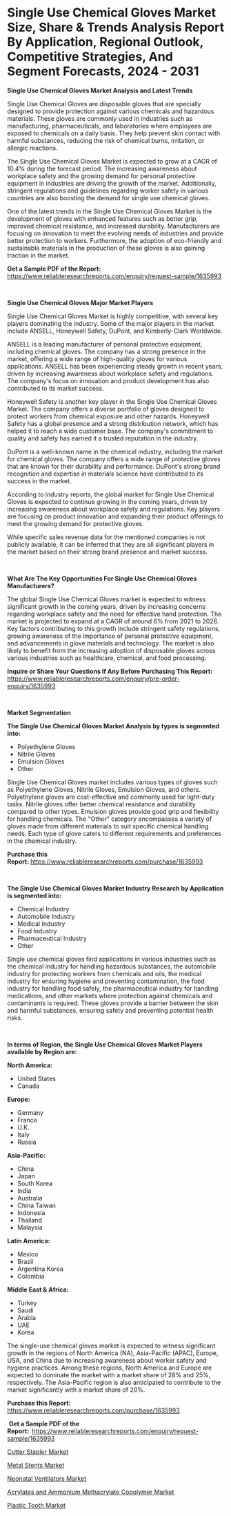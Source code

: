 <p><h1>Single Use Chemical Gloves Market Size, Share & Trends Analysis Report By Application, Regional Outlook, Competitive Strategies, And Segment Forecasts, 2024 - 2031</h1></p><p><strong>Single Use Chemical Gloves Market Analysis and Latest Trends</strong></p>
<p><p>Single Use Chemical Gloves are disposable gloves that are specially designed to provide protection against various chemicals and hazardous materials. These gloves are commonly used in industries such as manufacturing, pharmaceuticals, and laboratories where employees are exposed to chemicals on a daily basis. They help prevent skin contact with harmful substances, reducing the risk of chemical burns, irritation, or allergic reactions.</p><p>The Single Use Chemical Gloves Market is expected to grow at a CAGR of 10.4% during the forecast period. The increasing awareness about workplace safety and the growing demand for personal protective equipment in industries are driving the growth of the market. Additionally, stringent regulations and guidelines regarding worker safety in various countries are also boosting the demand for single use chemical gloves.</p><p>One of the latest trends in the Single Use Chemical Gloves Market is the development of gloves with enhanced features such as better grip, improved chemical resistance, and increased durability. Manufacturers are focusing on innovation to meet the evolving needs of industries and provide better protection to workers. Furthermore, the adoption of eco-friendly and sustainable materials in the production of these gloves is also gaining traction in the market.</p></p>
<p><strong>Get a Sample PDF of the Report:&nbsp;</strong> <a href="https://www.reliableresearchreports.com/enquiry/request-sample/1635993">https://www.reliableresearchreports.com/enquiry/request-sample/1635993</a></p>
<p>&nbsp;</p>
<p><strong>Single Use Chemical Gloves Major Market Players</strong></p>
<p><p>Single Use Chemical Gloves Market is highly competitive, with several key players dominating the industry. Some of the major players in the market include ANSELL, Honeywell Safety, DuPont, and Kimberly-Clark Worldwide. </p><p>ANSELL is a leading manufacturer of personal protective equipment, including chemical gloves. The company has a strong presence in the market, offering a wide range of high-quality gloves for various applications. ANSELL has been experiencing steady growth in recent years, driven by increasing awareness about workplace safety and regulations. The company's focus on innovation and product development has also contributed to its market success.</p><p>Honeywell Safety is another key player in the Single Use Chemical Gloves Market. The company offers a diverse portfolio of gloves designed to protect workers from chemical exposure and other hazards. Honeywell Safety has a global presence and a strong distribution network, which has helped it to reach a wide customer base. The company's commitment to quality and safety has earned it a trusted reputation in the industry.</p><p>DuPont is a well-known name in the chemical industry, including the market for chemical gloves. The company offers a wide range of protective gloves that are known for their durability and performance. DuPont's strong brand recognition and expertise in materials science have contributed to its success in the market.</p><p>According to industry reports, the global market for Single Use Chemical Gloves is expected to continue growing in the coming years, driven by increasing awareness about workplace safety and regulations. Key players are focusing on product innovation and expanding their product offerings to meet the growing demand for protective gloves.</p><p>While specific sales revenue data for the mentioned companies is not publicly available, it can be inferred that they are all significant players in the market based on their strong brand presence and market success.</p></p>
<p>&nbsp;</p>
<p><strong>What Are The Key Opportunities For Single Use Chemical Gloves Manufacturers?</strong></p>
<p><p>The global Single Use Chemical Gloves market is expected to witness significant growth in the coming years, driven by increasing concerns regarding workplace safety and the need for effective hand protection. The market is projected to expand at a CAGR of around 6% from 2021 to 2026. Key factors contributing to this growth include stringent safety regulations, growing awareness of the importance of personal protective equipment, and advancements in glove materials and technology. The market is also likely to benefit from the increasing adoption of disposable gloves across various industries such as healthcare, chemical, and food processing.</p></p>
<p><strong>Inquire or Share Your Questions If Any Before Purchasing This Report:</strong> <a href="https://www.reliableresearchreports.com/enquiry/pre-order-enquiry/1635993">https://www.reliableresearchreports.com/enquiry/pre-order-enquiry/1635993</a></p>
<p>&nbsp;</p>
<p><strong>Market Segmentation</strong></p>
<p><strong>The Single Use Chemical Gloves Market Analysis by types is segmented into:</strong></p>
<p><ul><li>Polyethylene Gloves</li><li>Nitrile Gloves</li><li>Emulsion Gloves</li><li>Other</li></ul></p>
<p><p>Single Use Chemical Gloves market includes various types of gloves such as Polyethylene Gloves, Nitrile Gloves, Emulsion Gloves, and others. Polyethylene gloves are cost-effective and commonly used for light-duty tasks. Nitrile gloves offer better chemical resistance and durability compared to other types. Emulsion gloves provide good grip and flexibility for handling chemicals. The "Other" category encompasses a variety of gloves made from different materials to suit specific chemical handling needs. Each type of glove caters to different requirements and preferences in the chemical industry.</p></p>
<p><strong>Purchase this Report:&nbsp;</strong><a href="https://www.reliableresearchreports.com/purchase/1635993">https://www.reliableresearchreports.com/purchase/1635993</a></p>
<p>&nbsp;</p>
<p><strong>The Single Use Chemical Gloves Market Industry Research by Application is segmented into:</strong></p>
<p><ul><li>Chemical Industry</li><li>Automobile Industry</li><li>Medical Industry</li><li>Food Industry</li><li>Pharmaceutical Industry</li><li>Other</li></ul></p>
<p><p>Single use chemical gloves find applications in various industries such as the chemical industry for handling hazardous substances, the automobile industry for protecting workers from chemicals and oils, the medical industry for ensuring hygiene and preventing contamination, the food industry for handling food safely, the pharmaceutical industry for handling medications, and other markets where protection against chemicals and contaminants is required. These gloves provide a barrier between the skin and harmful substances, ensuring safety and preventing potential health risks.</p></p>
<p>&nbsp;</p>
<p><strong>In terms of Region, the Single Use Chemical Gloves Market Players available by Region are:</strong></p>
<p>
    <p> <strong> North America: </strong>
        <ul>
            <li>United States</li>
            <li>Canada</li>
        </ul>
        </p> 
    <p> <strong> Europe: </strong>
        <ul>
            <li>Germany</li>
            <li>France</li>
            <li>U.K.</li>
            <li>Italy</li>
            <li>Russia</li>
        </ul>
        </p> 
    <p> <strong> Asia-Pacific: </strong>
        <ul>
            <li>China</li>
            <li>Japan</li>
            <li>South Korea</li>
            <li>India</li>
            <li>Australia</li>
            <li>China Taiwan</li>
            <li>Indonesia</li>
            <li>Thailand</li>
            <li>Malaysia</li>
        </ul>
        </p> 
    <p> <strong> Latin America: </strong>
        <ul>
            <li>Mexico</li>
            <li>Brazil</li>
            <li>Argentina Korea</li>
            <li>Colombia</li>
        </ul>
        </p> 
    <p> <strong> Middle East & Africa: </strong>
        <ul>
            <li>Turkey</li>
            <li>Saudi</li>
            <li>Arabia</li>
            <li>UAE</li>
            <li>Korea</li>
        </ul>
    </p>
    </p>
<p><p>The single-use chemical gloves market is expected to witness significant growth in the regions of North America (NA), Asia-Pacific (APAC), Europe, USA, and China due to increasing awareness about worker safety and hygiene practices. Among these regions, North America and Europe are expected to dominate the market with a market share of 28% and 25%, respectively. The Asia-Pacific region is also anticipated to contribute to the market significantly with a market share of 20%.</p></p>
<p><strong>Purchase this Report: </strong><a href="https://www.reliableresearchreports.com/purchase/1635993">https://www.reliableresearchreports.com/purchase/1635993</a></p>
<p>&nbsp;<strong>Get a Sample PDF of the Report:&nbsp;&nbsp;</strong><a href="https://www.reliableresearchreports.com/enquiry/request-sample/1635993">https://www.reliableresearchreports.com/enquiry/request-sample/1635993</a></p>
<p><strong></strong></p>
<p><p><a href="https://medium.com/@anibalstamm1912/cutter-stapler-market-size-market-outlook-and-market-forecast-2024-to-2031-7deffd12c77d">Cutter Stapler Market</a></p><p><a href="https://medium.com/@anibalstamm1912/metal-stents-market-size-market-outlook-and-market-forecast-2024-to-2031-87fb8f185d5a">Metal Stents Market</a></p><p><a href="https://medium.com/@anibalstamm1912/neonatal-ventilators-market-exploring-market-share-market-trends-and-future-growth-d726f5729007">Neonatal Ventilators Market</a></p><p><a href="https://github.com/kathiaseamanalvaradovlprc2h/Market-Research-Report-List-1/blob/main/acrylates-and-ammonium-methacrylate-copolymer-market.md">Acrylates and Ammonium Methacrylate Copolymer Market</a></p><p><a href="https://medium.com/@anibalstamm1912/plastic-tooth-nbsp-market-focuses-on-market-share-size-and-projected-forecast-till-2031-0a13ad656da3">Plastic Tooth Market</a></p></p>